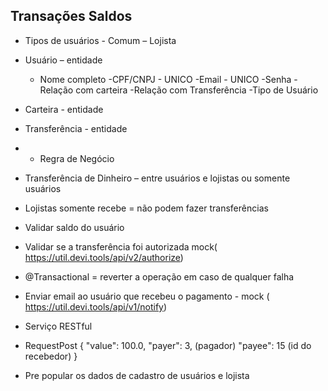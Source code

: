 ## Transações Saldos


- Tipos de usuários - Comum – Lojista
- Usuário – entidade  
	- Nome completo
	-CPF/CNPJ - UNICO
	-Email - UNICO
	-Senha
	-Relação com carteira 
	-Relação com Transferência
	-Tipo de Usuário

- Carteira - entidade
- Transferência - entidade 

- - Regra de Negócio 
- Transferência de Dinheiro – entre usuários e lojistas ou somente usuários
- Lojistas somente recebe = não podem fazer transferências

- Validar saldo do usuário
- Validar se a transferência foi autorizada  mock( https://util.devi.tools/api/v2/authorize)

- @Transactional = reverter a operação em caso de qualquer falha
- Enviar email ao usuário que recebeu o pagamento -  mock ( https://util.devi.tools/api/v1/notify)
- Serviço RESTful

- RequestPost
{
  "value": 100.0,
  "payer": 3, (pagador)
  "payee": 15 (id do recebedor)
}

- Pre popular os dados de cadastro de usuários e lojista




